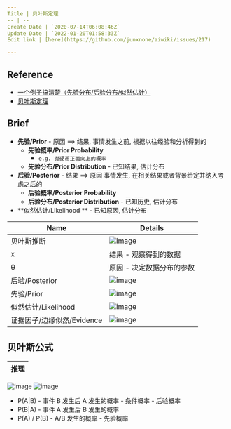```yaml
---
Title | 贝叶斯定理
-- | --
Create Date | `2020-07-14T06:08:46Z`
Update Date | `2022-01-20T01:58:33Z`
Edit link | [here](https://github.com/junxnone/aiwiki/issues/217)

---
```

## Reference
- [一个例子搞清楚（先验分布/后验分布/似然估计）](https://blog.csdn.net/qq_23947237/article/details/78265026)
- [贝叶斯定理](https://blog.csdn.net/qq_41529692/article/details/84105315)

## Brief

- **先验/Prior** - 原因 ==> 结果, 事情发生之前, 根据以往经验和分析得到的
  - **先验概率/Prior Probability**
    - `e.g. 抛硬币正面向上的概率`
  - **先验分布/Prior Distribution** - 已知结果, 估计分布
- **后验/Posterior** - 结果 ==> 原因 事情发生, 在相关结果或者背景给定并纳入考虑之后的
  - **后验概率/Posterior Probability**
  - **后验分布/Posterior Distribution** - 已知历史, 估计分布
- **似然估计/Likelihood ** - 已知原因, 估计分布

Name | Details
-- | --
贝叶斯推断 | ![image](https://user-images.githubusercontent.com/2216970/112805871-be819180-90a8-11eb-92ba-bf688842fd79.png)
x |  结果 - 观察得到的数据
θ | 原因 - 决定数据分布的参数
后验/Posterior | ![image](https://user-images.githubusercontent.com/2216970/112806034-ec66d600-90a8-11eb-8fd0-3353767d2923.png)
先验/Prior | ![image](https://user-images.githubusercontent.com/2216970/112806042-eec93000-90a8-11eb-8664-a374e26fd27f.png)
似然估计/Likelihood | ![image](https://user-images.githubusercontent.com/2216970/112806053-f1c42080-90a8-11eb-8a9e-c1eeb4af4512.png)
证据因子/边缘似然/Evidence | ![image](https://user-images.githubusercontent.com/2216970/112806058-f4267a80-90a8-11eb-857c-e9113cec67c4.png)

## 贝叶斯公式

推理 | 
-- | 
![image](https://user-images.githubusercontent.com/2216970/87391783-f362bc80-c5dd-11ea-9e27-f33ccbab2125.png)
![image](https://user-images.githubusercontent.com/2216970/87391784-f65dad00-c5dd-11ea-91ac-0b4b5d0506fd.png)


- P(A|B) - 事件 B 发生后 A 发生的概率 - 条件概率 - 后验概率
- P(B|A) - 事件 A 发生后 B 发生的概率
- P(A) / P(B) - A/B 发生的概率 - 先验概率



